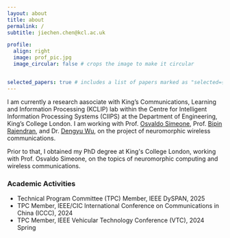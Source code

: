 ```yaml
---
layout: about
title: about
permalink: /
subtitle: jiechen.chen@kcl.ac.uk

profile:
  align: right
  image: prof_pic.jpg
  image_circular: false # crops the image to make it circular


selected_papers: true # includes a list of papers marked as "selected={true}"
---
```


I am currently a research aasociate with King’s Communications, Learning and Information Processing (KCLIP) lab within the Centre for Intelligent Information Processing Systems (CIIPS) at the Department of Engineering, King’s College London. I am working with Prof. [Osvaldo Simeone](https://scholar.google.com/citations?user=m1xeKH4AAAAJ&hl=en), Prof. [Bipin Rajendran](https://scholar.google.com/citations?hl=en&user=QDEeC8EAAAAJ), and Dr. [Dengyu Wu](https://scholar.google.com/citations?hl=en&user=-Ji_VmkAAAAJ), on the project of neuromorphic wireless communications.

Prior to that, I obtained my PhD degree at King's College London, working with Prof. Osvaldo Simeone, on the topics of neuromorphic computing and wireless communications. 

### Academic Activities
- Technical Program Committee (TPC) Member, IEEE DySPAN, 2025
- TPC Member,  IEEE/CIC International Conference on Communications in China (ICCC), 2024
- TPC Member,  IEEE Vehicular Technology Conference (VTC), 2024 Spring


